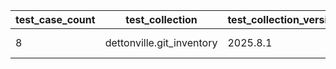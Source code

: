 | test_case_count | test_collection | test_collection_version | test_component | test_date | test_failed | test_details_link |
| --- | --- | --- | --- | --- | --- | --- |
| 8 | dettonville.git_inventory | 2025.8.1 | update_inventory | 2025-08-12T20:50:16Z | True | [test details](./update_inventory/test.results/test-results.md) |
